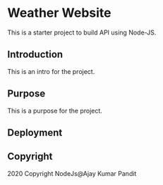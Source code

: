 # Weather Website

This is a starter project to build API using Node-JS.

## Introduction

This is an intro for the project.

## Purpose

This is a purpose for the project.

## Deployment

## Copyright

2020 Copyright NodeJs@Ajay Kumar Pandit
